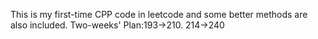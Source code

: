 This is my first-time CPP code in leetcode and some better methods are also included.
Two-weeks' Plan:193->210.
214->240

